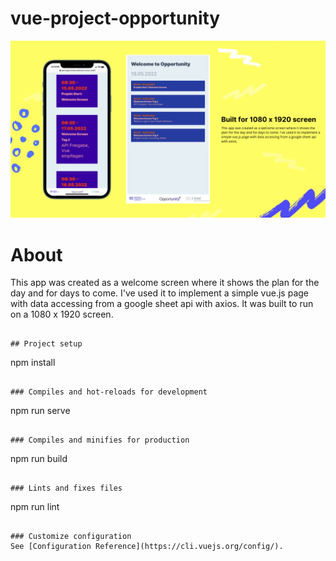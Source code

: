 # vue-project-opportunity

![Image text](https://raw.githubusercontent.com/julianpetrini/vue-project-opportunity-welcome/main/src/assets/Opportunity_welcome_github_img.png)




# About

This app was created as a welcome screen where it shows the plan for the day and for days to come. I've used it to implement a simple vue.js page with data accessing from a google sheet api with axios. It was built to run on a 1080 x 1920 screen.
```

## Project setup
```
npm install
```

### Compiles and hot-reloads for development
```
npm run serve
```

### Compiles and minifies for production
```
npm run build
```

### Lints and fixes files
```
npm run lint
```

### Customize configuration
See [Configuration Reference](https://cli.vuejs.org/config/).
